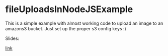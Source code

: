 # fileUploadsInNodeJSExample

This is a simple example with almost working code to upload an image to an amazons3 bucket. Just set up the proper
s3 config keys :)

Slides:

[link](
https://docs.google.com/presentation/d/128KCgQlZGe0hQlQGLvTuTA95ZxiqguVyscO4r4fy1ow/edit?usp=sharing)


